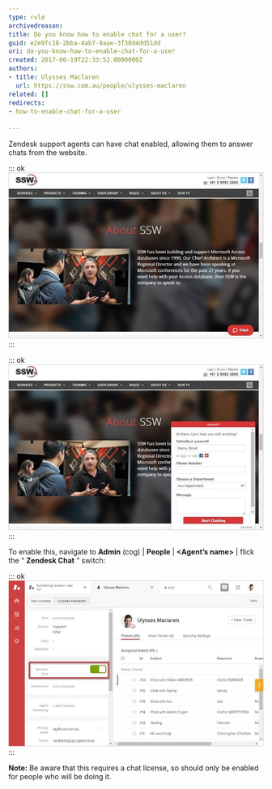 ```yaml
---
type: rule
archivedreason: 
title: Do you know how to enable chat for a user?
guid: e2e9fc18-2bba-4ab7-9aae-3f30d4dd51dd
uri: do-you-know-how-to-enable-chat-for-a-user
created: 2017-06-19T22:33:52.0000000Z
authors:
- title: Ulysses Maclaren
  url: https://ssw.com.au/people/ulysses-maclaren
related: []
redirects:
- how-to-enable-chat-for-a-user

---
```


Zendesk support agents can have chat enabled, allowing them to answer chats from the website.

<!--endintro-->


::: ok  
![](zendesk-enable-chat-1-min.jpg)  
:::


::: ok  
![Figure: clicking on it brings up this form, allowing capture of customer data and conversation](zendesk-enable-chat-2-min.jpg)  
:::

To enable this, navigate to      **Admin** (cog) |      **People** |      **&lt;Agent’s name&gt;** | flick the “ **Zendesk Chat** ” switch:


::: ok  
![](zendesk-enable-chat-3-min.jpg)  
:::

**Note:** Be aware that this requires a chat license, so should only be enabled for people who will be doing it.
